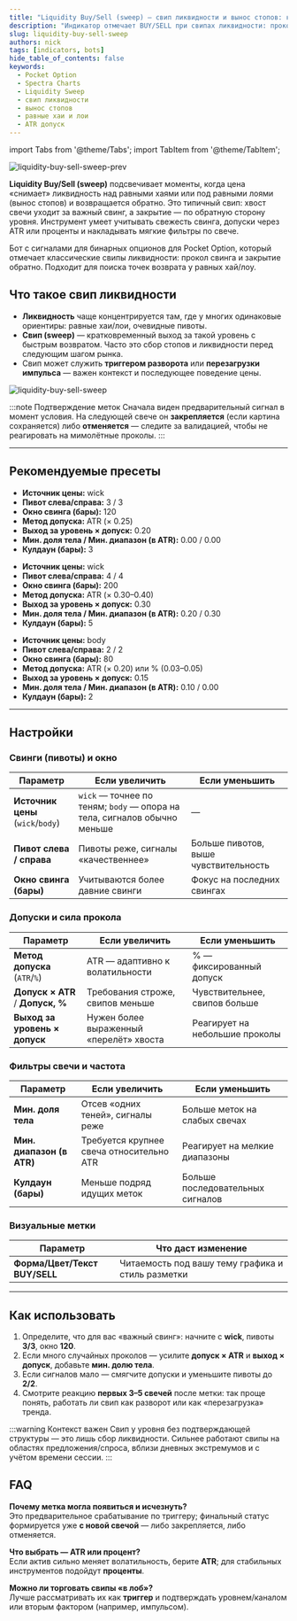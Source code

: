 ```yaml
---
title: "Liquidity Buy/Sell (sweep) — свип ликвидности и вынос стопов: как находить точки возврата"
description: "Индикатор отмечает BUY/SELL при свипах ликвидности: прокол ключевого свинга и закрытие обратно. Гибкие настройки: источник цены, окно свинга, допуски ATR/%, сила прокола, фильтры свечи и кулдаун."
slug: liquidity-buy-sell-sweep
authors: nick
tags: [indicators, bots]
hide_table_of_contents: false
keywords:
  - Pocket Option
  - Spectra Charts
  - Liquidity Sweep
  - свип ликвидности
  - вынос стопов
  - равные хаи и лои
  - ATR допуск
---
```


import Tabs from '@theme/Tabs';
import TabItem from '@theme/TabItem';

![liquidity-buy-sell-sweep-prev](/img/blog/liquidity-buy-sell-prev.png)

**Liquidity Buy/Sell (sweep)** подсвечивает моменты, когда цена «снимает» ликвидность над равными хаями или под равными лоями (вынос стопов) и возвращается обратно. Это типичный свип: хвост свечи уходит за важный свинг, а закрытие — по обратную сторону уровня. Инструмент умеет учитывать свежесть свинга, допуски через ATR или проценты и накладывать мягкие фильтры по свече.
<!-- truncate -->

Бот с сигналами для бинарных опционов для Pocket Option, который отмечает классические свипы ликвидности: прокол свинга и закрытие обратно. Подходит для поиска точек возврата у равных хай/лоу.

## Что такое свип ликвидности

- **Ликвидность** чаще концентрируется там, где у многих одинаковые ориентиры: равные хаи/лои, очевидные пивоты.  
- **Свип (sweep)** — кратковременный выход за такой уровень с быстрым возвратом. Часто это сбор стопов и ликвидности перед следующим шагом рынка.  
- Свип может служить **триггером разворота** или **перезагрузки импульса** — важен контекст и последующее поведение цены.

![liquidity-buy-sell-sweep](/img/blog/liquidity-buy-sell.png)

:::note Подтверждение меток
Сначала виден предварительный сигнал в момент условия. На следующей свече он **закрепляется** (если картина сохраняется) либо **отменяется** — следите за валидацией, чтобы не реагировать на мимолётные проколы.
:::

---

## Рекомендуемые пресеты

<Tabs groupId="sweep-presets" defaultValue="balanced" queryString>
  <TabItem value="balanced" label="Сбалансированный">
    <ul>
      <li><strong>Источник цены:</strong> wick</li>
      <li><strong>Пивот слева/справа:</strong> 3 / 3</li>
      <li><strong>Окно свинга (бары):</strong> 120</li>
      <li><strong>Метод допуска:</strong> ATR (× 0.25)</li>
      <li><strong>Выход за уровень × допуск:</strong> 0.20</li>
      <li><strong>Мин. доля тела / Мин. диапазон (в ATR):</strong> 0.00 / 0.00</li>
      <li><strong>Кулдаун (бары):</strong> 3</li>
    </ul>
  </TabItem>

  <TabItem value="conservative" label="Консервативный">
    <ul>
      <li><strong>Источник цены:</strong> wick</li>
      <li><strong>Пивот слева/справа:</strong> 4 / 4</li>
      <li><strong>Окно свинга (бары):</strong> 200</li>
      <li><strong>Метод допуска:</strong> ATR (× 0.30–0.40)</li>
      <li><strong>Выход за уровень × допуск:</strong> 0.30</li>
      <li><strong>Мин. доля тела / Мин. диапазон (в ATR):</strong> 0.20 / 0.30</li>
      <li><strong>Кулдаун (бары):</strong> 5</li>
    </ul>
  </TabItem>

  <TabItem value="fast" label="Быстрый">
    <ul>
      <li><strong>Источник цены:</strong> body</li>
      <li><strong>Пивот слева/справа:</strong> 2 / 2</li>
      <li><strong>Окно свинга (бары):</strong> 80</li>
      <li><strong>Метод допуска:</strong> ATR (× 0.20) или % (0.03–0.05)</li>
      <li><strong>Выход за уровень × допуск:</strong> 0.15</li>
      <li><strong>Мин. доля тела / Мин. диапазон (в ATR):</strong> 0.10 / 0.00</li>
      <li><strong>Кулдаун (бары):</strong> 2</li>
    </ul>
  </TabItem>
</Tabs>

---

## Настройки

### Свинги (пивоты) и окно
| Параметр | Если увеличить | Если уменьшить |
|---|---|---|
| **Источник цены** (`wick`/`body`) | `wick` — точнее по теням; `body` — опора на тела, сигналов обычно меньше | — |
| **Пивот слева / справа** | Пивоты реже, сигналы «качественнее» | Больше пивотов, выше чувствительность |
| **Окно свинга (бары)** | Учитываются более давние свинги | Фокус на последних свингах |

### Допуски и сила прокола
| Параметр | Если увеличить | Если уменьшить |
|---|---|---|
| **Метод допуска** (`ATR`/`%`) | ATR — адаптивно к волатильности | % — фиксированный допуск |
| **Допуск × ATR** / **Допуск, %** | Требования строже, свипов меньше | Чувствительнее, свипов больше |
| **Выход за уровень × допуск** | Нужен более выраженный «перелёт» хвоста | Реагирует на небольшие проколы |

### Фильтры свечи и частота
| Параметр | Если увеличить | Если уменьшить |
|---|---|---|
| **Мин. доля тела** | Отсев «одних теней», сигналы реже | Больше меток на слабых свечах |
| **Мин. диапазон (в ATR)** | Требуется крупнее свеча относительно ATR | Реагирует на мелкие диапазоны |
| **Кулдаун (бары)** | Меньше подряд идущих меток | Больше последовательных сигналов |

### Визуальные метки
| Параметр | Что даст изменение |
|---|---|
| **Форма/Цвет/Текст BUY/SELL** | Читаемость под вашу тему графика и стиль разметки |

---

## Как использовать

1. Определите, что для вас «важный свинг»: начните с **wick**, пивоты **3/3**, окно **120**.  
2. Если много случайных проколов — усилите **допуск × ATR** и **выход × допуск**, добавьте **мин. долю тела**.  
3. Если сигналов мало — смягчите допуски и уменьшите пивоты до **2/2**.  
4. Смотрите реакцию **первых 3–5 свечей** после метки: так проще понять, работать ли свип как разворот или как «перезагрузка» тренда.

:::warning Контекст важен
Свип у уровня без подтверждающей структуры — это лишь сбор ликвидности. Сильнее работают свипы на областях предложения/спроса, вблизи дневных экстремумов и с учётом времени сессии.
:::

## FAQ

**Почему метка могла появиться и исчезнуть?**  
Это предварительное срабатывание по триггеру; финальный статус формируется уже **с новой свечой** — либо закрепляется, либо отменяется.

**Что выбрать — ATR или процент?**  
Если актив сильно меняет волатильность, берите **ATR**; для стабильных инструментов подойдут **проценты**.

**Можно ли торговать свипы «в лоб»?**  
Лучше рассматривать их как **триггер** и подтверждать уровнем/каналом или вторым фактором (например, импульсом).

